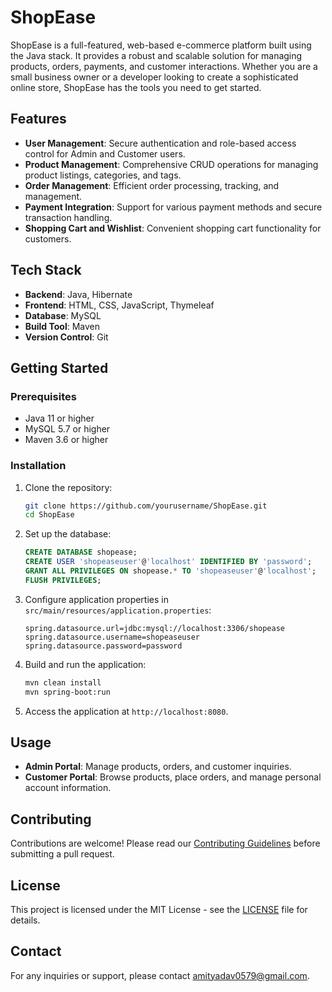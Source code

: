 # ShopEase

ShopEase is a full-featured, web-based e-commerce platform built using the Java stack. It provides a robust and scalable solution for managing products, orders, payments, and customer interactions. Whether you are a small business owner or a developer looking to create a sophisticated online store, ShopEase has the tools you need to get started.

## Features

- **User Management**: Secure authentication and role-based access control for Admin and Customer users.
- **Product Management**: Comprehensive CRUD operations for managing product listings, categories, and tags.
- **Order Management**: Efficient order processing, tracking, and management.
- **Payment Integration**: Support for various payment methods and secure transaction handling.
- **Shopping Cart and Wishlist**: Convenient shopping cart functionality for customers.

## Tech Stack

- **Backend**: Java, Hibernate
- **Frontend**: HTML, CSS, JavaScript, Thymeleaf
- **Database**: MySQL
- **Build Tool**: Maven
- **Version Control**: Git

## Getting Started

### Prerequisites

- Java 11 or higher
- MySQL 5.7 or higher
- Maven 3.6 or higher

### Installation

1. Clone the repository:
    ```bash
    git clone https://github.com/yourusername/ShopEase.git
    cd ShopEase
    ```

2. Set up the database:
    ```sql
    CREATE DATABASE shopease;
    CREATE USER 'shopeaseuser'@'localhost' IDENTIFIED BY 'password';
    GRANT ALL PRIVILEGES ON shopease.* TO 'shopeaseuser'@'localhost';
    FLUSH PRIVILEGES;
    ```

3. Configure application properties in `src/main/resources/application.properties`:
    ```properties
    spring.datasource.url=jdbc:mysql://localhost:3306/shopease
    spring.datasource.username=shopeaseuser
    spring.datasource.password=password
    ```

4. Build and run the application:
    ```bash
    mvn clean install
    mvn spring-boot:run
    ```

5. Access the application at `http://localhost:8080`.

## Usage

- **Admin Portal**: Manage products, orders, and customer inquiries.
- **Customer Portal**: Browse products, place orders, and manage personal account information.

## Contributing

Contributions are welcome! Please read our [Contributing Guidelines](CONTRIBUTING.md) before submitting a pull request.

## License

This project is licensed under the MIT License - see the [LICENSE](LICENSE) file for details.

## Contact

For any inquiries or support, please contact [amityadav0579@gmail.com](mailto:amityadav0579@gmail.com).

